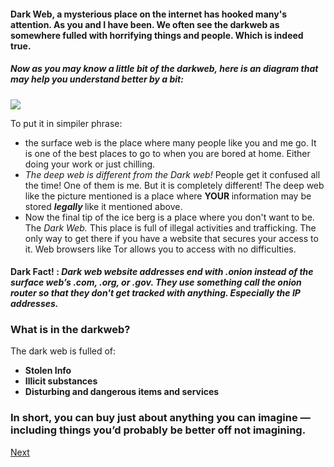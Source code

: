 <h4> Dark Web, a mysterious place on the internet has hooked many's attention. As you and I have been. We often see the darkweb as somewhere 
fulled with horrifying things and people. Which is indeed true. </h4> 

<h5> Now as you may know a little bit of the darkweb, here is an diagram that may help you understand better by a bit: </h5>
<img src="https://foresite.com/wp-content/uploads/2019/11/DWMjpeg.jpeg"> <br> 

<p> To put it in simpiler phrase: </p>
<ul> 
    <li>the surface web is the place where many people like you and me go. It is one of the best places to go to when you are bored at home. 
Either doing your work or just chilling. </li>
    <li> <i> The deep web is different from the Dark web! </i> People get it confused all the time! One of them is me. But it is completely different!
    The deep web like the picture mentioned is a place where <b> YOUR </b> information may be stored <b> <i> legally </i> </b> like it mentioned above.</li>
    <li> Now the final tip of the ice berg is a place where you don't want to be. The <i> Dark Web. </i> This place is full of illegal activities 
    and trafficking. The only way to get there if you have a website that secures your access to it. Web browsers like Tor allows you to access with 
    no difficulties. </li>
</ul> 

<h4> <b> Dark Fact! </b> : <i> Dark web website addresses end with .onion instead of the surface web’s .com, .org, or .gov. They use something call the 
onion router so that they don't get tracked with anything. Especially the IP addresses. </i> </h4>

### What is in the darkweb?
<p> The dark web is fulled of:
<ul> 
    <li> <b> Stolen Info </b> </li>
    <li> <b> Illicit substances </b> </li>
    <li> <b> Disturbing and dangerous items and services </b> </li>
</ul>

### In short, you can buy just about anything you can imagine — including things you’d probably be better off not imagining.

[Next](govresp.md)
